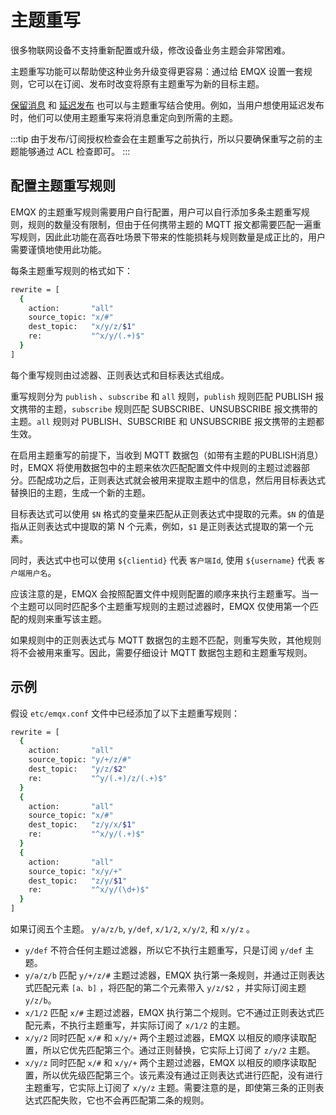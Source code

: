 # 主题重写

很多物联网设备不支持重新配置或升级，修改设备业务主题会非常困难。

主题重写功能可以帮助使这种业务升级变得更容易：通过给 EMQX 设置一套规则，它可以在订阅、发布时改变将原有主题重写为新的目标主题。

[保留消息](../mqtt/mqtt-retained-messages.md) 和 [延迟发布](../mqtt/mqtt-delayed-publish.md) 也可以与主题重写结合使用。例如，当用户想使用延迟发布时，他们可以使用主题重写来将消息重定向到所需的主题。

:::tip
由于发布/订阅授权检查会在主题重写之前执行，所以只要确保重写之前的主题能够通过 ACL 检查即可。
:::

## 配置主题重写规则

EMQX 的主题重写规则需要用户自行配置，用户可以自行添加多条主题重写规则，规则的数量没有限制，但由于任何携带主题的 MQTT 报文都需要匹配一遍重写规则，因此此功能在高吞吐场景下带来的性能损耗与规则数量是成正比的，用户需要谨慎地使用此功能。

每条主题重写规则的格式如下：

```bash
rewrite = [
  {
    action:       "all"
    source_topic: "x/#"
    dest_topic:   "x/y/z/$1"
    re:           "^x/y/(.+)$"
  }
]
```

每个重写规则由过滤器、正则表达式和目标表达式组成。

重写规则分为 `publish` 、`subscribe` 和 `all` 规则，`publish` 规则匹配 PUBLISH 报文携带的主题，`subscribe` 规则匹配 SUBSCRIBE、UNSUBSCRIBE 报文携带的主题。`all` 规则对 PUBLISH、SUBSCRIBE 和 UNSUBSCRIBE 报文携带的主题都生效。

在启用主题重写的前提下，当收到 MQTT 数据包（如带有主题的PUBLISH消息）时，EMQX 将使用数据包中的主题来依次匹配配置文件中规则的主题过滤器部分。匹配成功之后，正则表达式就会被用来提取主题中的信息，然后用目标表达式替换旧的主题，生成一个新的主题。

目标表达式可以使用 `$N` 格式的变量来匹配从正则表达式中提取的元素。`$N` 的值是指从正则表达式中提取的第 N 个元素，例如，`$1` 是正则表达式提取的第一个元素。

同时，表达式中也可以使用 `${clientid}` 代表 `客户端Id`, 使用 `${username}` 代表 `客户端用户名`。

应该注意的是，EMQX 会按照配置文件中规则配置的顺序来执行主题重写。当一个主题可以同时匹配多个主题重写规则的主题过滤器时，EMQX 仅使用第一个匹配的规则来重写该主题。

如果规则中的正则表达式与 MQTT 数据包的主题不匹配，则重写失败，其他规则将不会被用来重写。因此，需要仔细设计 MQTT 数据包主题和主题重写规则。

## 示例

假设 `etc/emqx.conf` 文件中已经添加了以下主题重写规则：

```bash
rewrite = [
  {
    action:       "all"
    source_topic: "y/+/z/#"
    dest_topic:   "y/z/$2"
    re:           "^y/(.+)/z/(.+)$"
  }
  {
    action:       "all"
    source_topic: "x/#"
    dest_topic:   "z/y/x/$1"
    re:           "^x/y/(.+)$"
  }
  {
    action:       "all"
    source_topic: "x/y/+"
    dest_topic:   "z/y/$1"
    re:           "^x/y/(\d+)$"
  }
]
```

如果订阅五个主题。 `y/a/z/b`, `y/def`, `x/1/2`, `x/y/2`, 和 `x/y/z` 。

+ `y/def` 不符合任何主题过滤器，所以它不执行主题重写，只是订阅 `y/def` 主题。
+ `y/a/z/b` 匹配 `y/+/z/#` 主题过滤器，EMQX 执行第一条规则，并通过正则表达式匹配元素 `[a、b]` ，将匹配的第二个元素带入 `y/z/$2` ，并实际订阅主题 `y/z/b`。
+ `x/1/2` 匹配 `x/#` 主题过滤器，EMQX 执行第二个规则。它不通过正则表达式匹配元素，不执行主题重写，并实际订阅了 `x/1/2` 的主题。
+ `x/y/2` 同时匹配 `x/#` 和 `x/y/+` 两个主题过滤器，EMQX 以相反的顺序读取配置，所以它优先匹配第三个。通过正则替换，它实际上订阅了 `z/y/2` 主题。
+ `x/y/z` 同时匹配 `x/#` 和 `x/y/+` 两个主题过滤器，EMQX 以相反的顺序读取配置，所以优先级匹配第三个。该元素没有通过正则表达式进行匹配，没有进行主题重写，它实际上订阅了 `x/y/z` 主题。需要注意的是，即使第三条的正则表达式匹配失败，它也不会再匹配第二条的规则。
